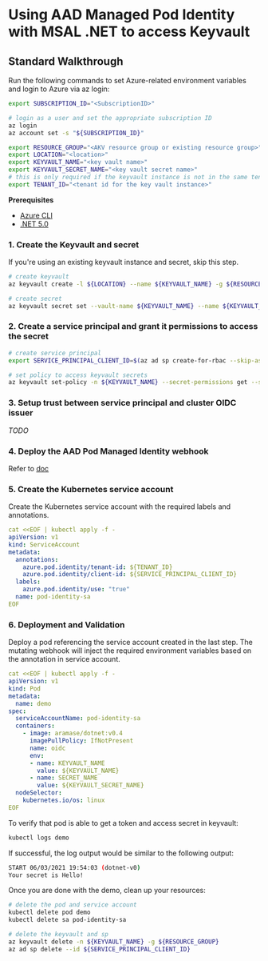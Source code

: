 # Using AAD Managed Pod Identity with MSAL .NET to access Keyvault

## Standard Walkthrough

Run the following commands to set Azure-related environment variables and login to Azure via az login:

```bash
export SUBSCRIPTION_ID="<SubscriptionID>"

# login as a user and set the appropriate subscription ID
az login
az account set -s "${SUBSCRIPTION_ID}"

export RESOURCE_GROUP="<AKV resource group or existing resource group>"
export LOCATION="<location>"
export KEYVAULT_NAME="<key vault name>"
export KEYVAULT_SECRET_NAME="<key vault secret name>"
# this is only required if the keyvault instance is not in the same tenant as the cluster
export TENANT_ID="<tenant id for the key vault instance>"
```

**Prerequisites**

- [Azure CLI](https://docs.microsoft.com/en-us/cli/azure/install-azure-cli?view=azure-cli-latest)
- [.NET 5.0](https://dotnet.microsoft.com/download)

### 1. Create the Keyvault and secret

If you're using an existing keyvault instance and secret, skip this step.

```bash
# create keyvault
az keyvault create -l ${LOCATION} --name ${KEYVAULT_NAME} -g ${RESOURCE_GROUP}

# create secret
az keyvault secret set --vault-name ${KEYVAULT_NAME} --name ${KEYVAULT_SECRET_NAME} --value Hello!
```

### 2. Create a service principal and grant it permissions to access the secret

```bash
# create service principal
export SERVICE_PRINCIPAL_CLIENT_ID=$(az ad sp create-for-rbac --skip-assignment --name https://test-sp --query appId -o tsv)

# set policy to access keyvault secrets
az keyvault set-policy -n ${KEYVAULT_NAME} --secret-permissions get --spn ${SERVICE_PRINCIPAL_CLIENT_ID}
```

### 3. Setup trust between service principal and cluster OIDC issuer

*TODO*

### 4. Deploy the AAD Pod Managed Identity webhook

Refer to [doc](../../../README.md#install-webhook)

### 5. Create the Kubernetes service account

Create the Kubernetes service account with the required labels and annotations.

```yml
cat <<EOF | kubectl apply -f -
apiVersion: v1
kind: ServiceAccount
metadata:
  annotations:
    azure.pod.identity/tenant-id: ${TENANT_ID}
    azure.pod.identity/client-id: ${SERVICE_PRINCIPAL_CLIENT_ID}
  labels:
    azure.pod.identity/use: "true"
  name: pod-identity-sa
EOF
```

### 6. Deployment and Validation

Deploy a pod referencing the service account created in the last step. The mutating webhook will inject the required environment variables based on the annotation in service account.

```yml
cat <<EOF | kubectl apply -f -
apiVersion: v1
kind: Pod
metadata:
  name: demo
spec:
  serviceAccountName: pod-identity-sa
  containers:
    - image: aramase/dotnet:v0.4
      imagePullPolicy: IfNotPresent
      name: oidc
      env:
      - name: KEYVAULT_NAME
        value: ${KEYVAULT_NAME}
      - name: SECRET_NAME
        value: ${KEYVAULT_SECRET_NAME}
  nodeSelector:
    kubernetes.io/os: linux
EOF
```

To verify that pod is able to get a token and access secret in keyvault:

```bash
kubectl logs demo
```

If successful, the log output would be similar to the following output:

```bash
START 06/03/2021 19:54:03 (dotnet-v0)
Your secret is Hello!
```

Once you are done with the demo, clean up your resources:

```bash
# delete the pod and service account
kubectl delete pod demo
kubectl delete sa pod-identity-sa

# delete the keyvault and sp
az keyvault delete -n ${KEYVAULT_NAME} -g ${RESOURCE_GROUP}
az ad sp delete --id ${SERVICE_PRINCIPAL_CLIENT_ID}
```
